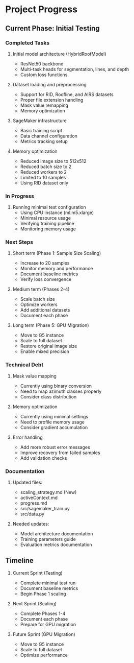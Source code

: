 # Project Progress

## Current Phase: Initial Testing

### Completed Tasks
1. Initial model architecture (HybridRoofModel)
   - ResNet50 backbone
   - Multi-task heads for segmentation, lines, and depth
   - Custom loss functions

2. Dataset loading and preprocessing
   - Support for RID, Roofline, and AIRS datasets
   - Proper file extension handling
   - Mask value remapping
   - Memory optimization

3. SageMaker infrastructure
   - Basic training script
   - Data channel configuration
   - Metrics tracking setup

4. Memory optimization
   - Reduced image size to 512x512
   - Reduced batch size to 2
   - Reduced workers to 2
   - Limited to 10 samples
   - Using RID dataset only

### In Progress
1. Running minimal test configuration
   - Using CPU instance (ml.m5.xlarge)
   - Minimal resource usage
   - Verifying training pipeline
   - Monitoring memory usage

### Next Steps
1. Short term (Phase 1: Sample Size Scaling)
   - Increase to 20 samples
   - Monitor memory and performance
   - Document baseline metrics
   - Verify loss convergence

2. Medium term (Phases 2-4)
   - Scale batch size
   - Optimize workers
   - Add additional datasets
   - Document each phase

3. Long term (Phase 5: GPU Migration)
   - Move to G5 instance
   - Scale to full dataset
   - Restore original image size
   - Enable mixed precision

### Technical Debt
1. Mask value mapping
   - Currently using binary conversion
   - Need to map azimuth classes properly
   - Consider class distribution

2. Memory optimization
   - Currently using minimal settings
   - Need to profile memory usage
   - Consider gradient accumulation

3. Error handling
   - Add more robust error messages
   - Improve recovery from failed samples
   - Add validation checks

### Documentation
1. Updated files:
   - scaling_strategy.md (New)
   - activeContext.md
   - progress.md
   - src/sagemaker_train.py
   - src/data.py

2. Needed updates:
   - Model architecture documentation
   - Training parameters guide
   - Evaluation metrics documentation

## Timeline
1. Current Sprint (Testing)
   - Complete minimal test run
   - Document baseline metrics
   - Begin Phase 1 scaling

2. Next Sprint (Scaling)
   - Complete Phases 1-4
   - Document each phase
   - Prepare for GPU migration

3. Future Sprint (GPU Migration)
   - Move to G5 instance
   - Scale to full dataset
   - Optimize performance